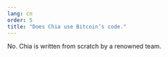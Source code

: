 ```yaml
---
lang: cn
order: 5
title: "Does Chia use Bitcoin’s code."
---
```


No. Chia is written from scratch by a renowned team.
